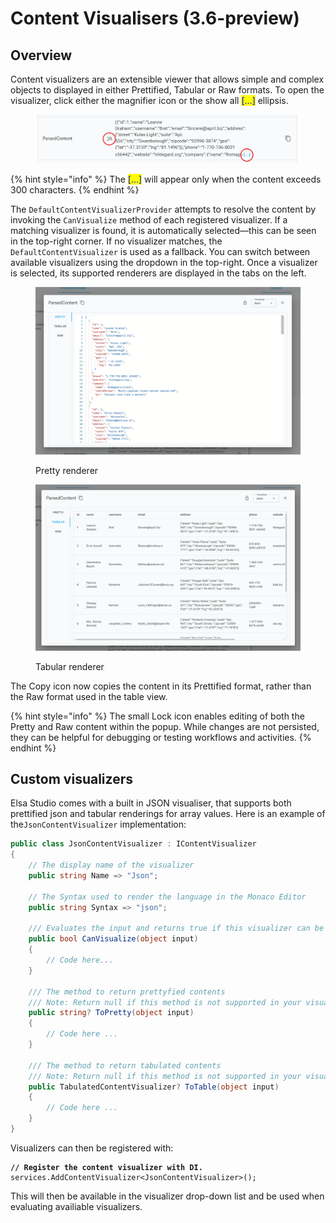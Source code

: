 # Content Visualisers (3.6-preview)

## Overview

Content visualizers are an extensible viewer that allows simple and complex objects to displayed in either Prettified, Tabular or Raw formats. To open the visualizer, click either the magnifier icon or the show all <mark style="color:blue;">\[...]</mark> ellipsis.

<figure><img src="../../.gitbook/assets/Screenshot 2025-07-06 234638.png" alt=""><figcaption></figcaption></figure>

{% hint style="info" %}
The <mark style="color:blue;">\[...]</mark> will appear only when the content exceeds 300 characters.
{% endhint %}

&#x20;The `DefaultContentVisualizerProvider` attempts to resolve the content by invoking the `CanVisualize` method of each registered visualizer. If a matching visualizer is found, it is automatically selected—this can be seen in the top-right corner. If no visualizer matches, the `DefaultContentVisualizer` is used as a fallback. You can switch between available visualizers using the dropdown in the top-right. Once a visualizer is selected, its supported renderers are displayed in the tabs on the left.

<figure><img src="../../.gitbook/assets/Screenshot 2025-07-07 002030.png" alt=""><figcaption><p>Pretty renderer</p></figcaption></figure>

<figure><img src="../../.gitbook/assets/Screenshot 2025-07-07 002508.png" alt=""><figcaption><p>Tabular renderer</p></figcaption></figure>

The Copy icon now copies the content in its Prettified format, rather than the Raw format used in the table view.

{% hint style="info" %}
The small Lock icon enables editing of both the Pretty and Raw content within the popup. While changes are not persisted, they can be helpful for debugging or testing workflows and activities.
{% endhint %}

## Custom visualizers

Elsa Studio comes with a built in JSON visualiser, that supports both prettified json and tabular renderings for array values. Here is an example of  the`JsonContentVisualizer` implementation:

```csharp
public class JsonContentVisualizer : IContentVisualizer
{
    // The display name of the visualizer
    public string Name => "Json";

    // The Syntax used to render the language in the Monaco Editor
    public string Syntax => "json";

    /// Evaluates the input and returns true if this visualizer can be used
    public bool CanVisualize(object input)
    {
        // Code here...
    }

    /// The method to return prettyfied contents
    /// Note: Return null if this method is not supported in your visualizer
    public string? ToPretty(object input)
    {
        // Code here ...
    }

    /// The method to return tabulated contents
    /// Note: Return null if this method is not supported in your visualizer
    public TabulatedContentVisualizer? ToTable(object input)
    {
        // Code here ...
    }
}
```

Visualizers can then be registered with:

<pre class="language-csharp"><code class="lang-csharp"><strong>// Register the content visualizer with DI.
</strong>services.AddContentVisualizer&#x3C;JsonContentVisualizer>();
</code></pre>

This will then be available in the visualizer drop-down list and be used when evaluating availiable visualizers.

